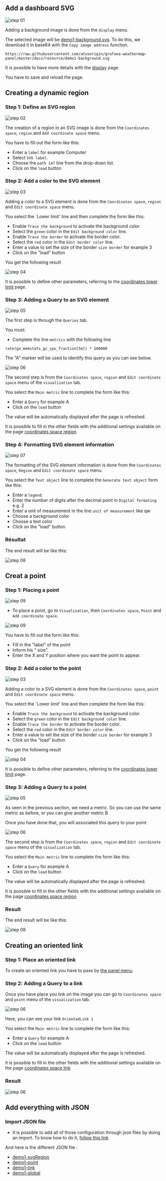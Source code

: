 
## Add a dashboard SVG

![step 01](../../screenshots/demo/tutorial1/step01.jpg)


Adding a background image is done from the `display` menu.

The selected image will be [demo1-background.svg](../../resource/demo1-background.svg). To do this, we download it in base64 with the `Copy image address` function.


```
https://raw.githubusercontent.com/atosorigin/grafana-weathermap-panel/master/docs/resource/demo1-background.svg

```

It is possible to have more details with the [display](../editor/display.md) page.

You have to save and reload the page.


## Creating a dynamic region


### Step 1: Define an SVG region


![step 02](../../screenshots/demo/tutorial1/step02.jpg)


The creation of a region in an SVG image is done from the `Coordinates space`, `region` and `Add coordinate space` menu.

You have to fill out the form like this: 

- Enter a `label` for example Computer
- Select `SVG label`.
- Choose the `path 147` line from the drop-down list.
- Click on the `load` button


### Step 2: Add a color to the SVG element



![step 03](../../screenshots/demo/tutorial1/step03.jpg)


Adding a color to a SVG element is done from the `Coordinates space`, `region` and `Edit coordinate space` menu.

You select the `Lower limit' line and then complete the form like this: 
 

- Enable `Trace the background` to activate the background color. 
- Select the `green` color in the `Edit background color` line.
- Enable `Trace the border` to activate the border color.
- Select the `red` color in the `Edit border color` line.
- Enter a value to set the size of the border `size border` for example 3
- Click on the "load" button


You get the following result

![step 04](../../screenshots/demo/tutorial1/step04.jpg)


It is possible to define other parameters, referring to the [coordinates lower limit](../editor/coordinates-lower-limit.md) page.



### Step 3: Adding a Query to an SVG element


![step 05](../../screenshots/demo/tutorial1/step05.jpg)


The first step is through the `Queries` tab.

You must:

- Complete the line `metrics` with the following line

```
rate(go_memstats_gc_cpu_fraction[5m]) * 100000
```

The "A" marker will be used to identify this query as you can see below.



![step 06](../../screenshots/demo/tutorial1/step06.jpg)

The second step is from the `Coordinates space`, `region` and `Edit coordinate space` menu of the `visualization` tab.

You select the `Main metric` line to complete the form like this: 

- Enter a `Query` for example A
- Click on the `load` button


The value will be automatically displayed after the page is refreshed.


It is possible to fill in the other fields with the additional settings available on the page [coordinates space region](../editor/coordinates-space-region.md)




### Step 4: Formatting SVG element information


![step 07](../../screenshots/demo/tutorial1/step07.jpg)


The formatting of the SVG element information is done from the `Coordinates space`, `Region` and `Edit coordinate space` menu.

You select the `Text object` line to complete the `Generate text object` form like this: 


- Enter a `legend`.
- Enter the number of digits after the decimal point in `Digital formating` e.g. 2
- Enter a unit of measurement in the line `unit of measurement` like qw
- Choose a background color
- Choose a text color
- Click on the "load" button

### Résultat

The end result will be like this: 

![step 08](../../screenshots/demo/tutorial1/step08.jpg)


## Creat a point

### Step 1: Placing a point


![step 09](../../screenshots/demo/tutorial1/add-coordinate.png)

- To place a point, go to `Visualization`, then `Coordinates space`, `Point` and `Add coordinate space`.

![step 09](../../screenshots/demo/tutorial1/point1.png)

You have to fill out the form like this: 

- Fill in the "label" of the point
- Inform his " size".
- Enter the X and Y position where you want the point to appear.


### Step 2: Add a color to the point



![step 03](../../screenshots/demo/tutorial1/lower-limit-point.png)


Adding a color to a SVG element is done from the `Coordinates space`, `point` and `Edit coordinate space` menu.

You select the `Lower limit' line and then complete the form like this: 
 

- Enable `Trace the background` to activate the background color. 
- Select the `green` color in the `Edit background color` line.
- Enable `Trace the border` to activate the border color.
- Select the `red` color in the `Edit border color` line.
- Enter a value to set the size of the border `size border` for example 3
- Click on the "load" button


You get the following result

![step 04](../../screenshots/demo/tutorial1/result-color-point.png)


It is possible to define other parameters, referring to the [coordinates lower limit](../editor/coordinates-lower-limit.md) page.


### Step 3: Adding a Query to a point


![step 05](../../screenshots/demo/tutorial1/step05.jpg)


As seen in the previous section, we need a metric. So you can use the same metric as before, or you can give another metric B

Once you have done that, you will associated this query to your point


![step 06](../../screenshots/demo/tutorial1/step06.jpg)

The second step is from the `Coordinates space`, `region` and `Edit coordinate space` menu of the `visualization` tab.

You select the `Main metric` line to complete the form like this: 

- Enter a `Query` for example A
- Click on the `load` button


The value will be automatically displayed after the page is refreshed.


It is possible to fill in the other fields with the additional settings available on the page [coordinates space region](../editor/coordinates-space-region.md)


### Result

The end result will be like this: 

![step 08](../../screenshots/demo/tutorial1/final-result-point.png)

## Creating an oriented link 

### Step 1: Place an oriented link

To create an oriented link you have to pass by [the panel menu](../panel/panel-oriented-link.md).

### Step 2: Adding a Query to a link

Once you have place you link on the image you can go to `Coordinates space` and `point` menu of the `visualization` tab.


![step 06](../../screenshots/demo/tutorial1/OrientedLink1.png)

Here, you can see your link `OrientedLink 1`

You select the `Main metric` line to complete the form like this: 

- Enter a `Query` for example A
- Click on the `load` button


The value will be automatically displayed after the page is refreshed.


It is possible to fill in the other fields with the additional settings available on the page [coordinates space link](../editor/coordinates-space-link.md)

### Result

![step 06](../../screenshots/demo/tutorial1/final-result-link.png)

## Add everything with JSON

### Import JSON file

- It is possible to add all of those configuration through json files by doing an import. To know how to do it, [follow this link](../editor/import.md)

And here is the different JSON file :

- [demo1-svgRegion](../../resource/demo1-svgRegion.json) 
- [demo1-point](../../resource/demo1-point.json)
- [demo1-link](../../resource/demo1-link.json)
- [demo1-global](../../resource/demo1-global.json)


